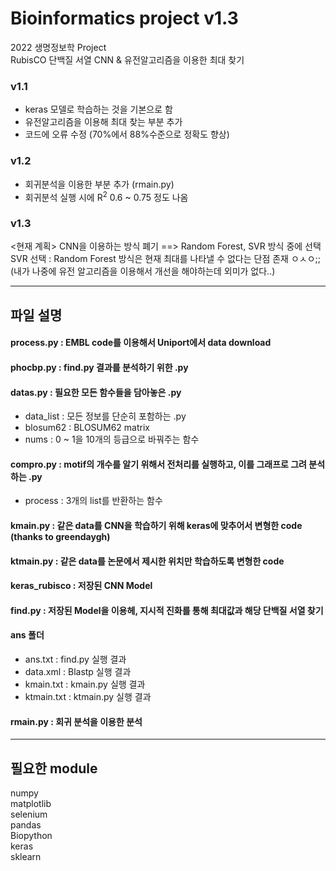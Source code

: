# Bioinformatics project v1.3
2022 생명정보학 Project  
RubisCO 단백질 서열 CNN & 유전알고리즘을 이용한 최대 찾기

### v1.1
- keras 모델로 학습하는 것을 기본으로 함
- 유전알고리즘을 이용해 최대 찾는 부분 추가
- 코드에 오류 수정 (70%에서 88%수준으로 정확도 향상)

### v1.2
- 회귀분석을 이용한 부분 추가 (rmain.py)
- 회귀분석 실행 시에 R<sup>2</sup> 0.6 ~ 0.75 정도 나옴

### v1.3
<현재 계획>
CNN을 이용하는 방식 폐기 ==> Random Forest, SVR 방식 중에 선택  
SVR 선택 : Random Forest 방식은 현재 최대를 나타낼 수 없다는 단점 존재 ㅇㅅㅇ;; (내가 나중에 유전 알고리즘을 이용해서 개선을 해야하는데 외미가 없다..)
* * *
## 파일 설명
#### process.py : EMBL code를 이용해서 Uniport에서 data download  
#### phocbp.py : find.py 결과를 분석하기 위한 .py  
#### datas.py : 필요한 모든 함수들을 담아놓은 .py  
- data_list : 모든 정보를 단순히 포함하는 .py
- blosum62 : BLOSUM62 matrix
- nums : 0 ~ 1을 10개의 등급으로 바꿔주는 함수  
#### compro.py : motif의 개수를 알기 위해서 전처리를 실행하고, 이를 그래프로 그려 분석하는 .py  
- process : 3개의 list를 반환하는 함수
#### kmain.py : 같은 data를 CNN을 학습하기 위해 keras에 맞추어서 변형한 code (thanks to greendaygh)
#### ktmain.py : 같은 data를 논문에서 제시한 위치만 학습하도록 변형한 code
#### keras_rubisco : 저장된 CNN Model  
#### find.py : 저장된 Model을 이용헤, 지시적 진화를 통해 최대값과 해당 단백질 서열 찾기  
#### ans 폴더
- ans.txt : find.py 실행 결과
- data.xml : Blastp 실행 결과
- kmain.txt : kmain.py 실행 결과
- ktmain.txt : ktmain.py 실행 결과
#### rmain.py : 회귀 분석을 이용한 분석
* * *
## 필요한 module
numpy  
matplotlib  
selenium  
pandas  
Biopython  
keras  
sklearn  
